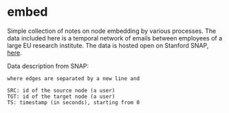 # embed

Simple collection of notes on node embedding by various processes. The data included here is a temporal network of emails between employees of a large EU research institute. The data is hosted open on Stanford SNAP, [here](http://snap.stanford.edu/data/email-Eu-core-temporal.html).

Data description from SNAP:

```
where edges are separated by a new line and

SRC: id of the source node (a user)
TGT: id of the target node (a user)
TS: timestamp (in seconds), starting from 0
```
